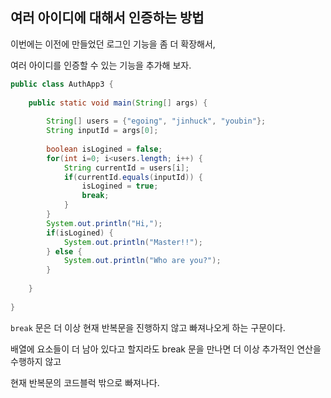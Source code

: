 ## 여러 아이디에 대해서 인증하는 방법

이번에는 이전에 만들었던 로그인 기능을 좀 더 확장해서,

여러 아이디를 인증할 수 있는 기능을 추가해 보자.

 
```java
public class AuthApp3 {
 
    public static void main(String[] args) {
         
        String[] users = {"egoing", "jinhuck", "youbin"};
        String inputId = args[0];
         
        boolean isLogined = false;
        for(int i=0; i<users.length; i++) {
            String currentId = users[i];
            if(currentId.equals(inputId)) {
                isLogined = true;
                break;
            }
        }
        System.out.println("Hi,");
        if(isLogined) {
            System.out.println("Master!!");
        } else {
            System.out.println("Who are you?");
        }
 
    }
 
}
``` 

`break` 문은 더 이상 현재 반복문을 진행하지 않고 빠져나오게 하는 구문이다.

배열에 요소들이 더 남아 있다고 할지라도 break 문을 만나면 더 이상 추가적인 연산을 수행하지 않고 

현재 반복문의 코드블럭 밖으로 빠져나다.
